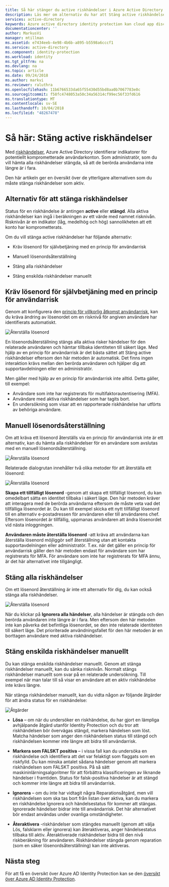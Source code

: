 ```yaml
---
title: Så här stänger du active riskhändelser i Azure Active Directory Identity Protection | Microsoft Docs
description: Läs mer om alternativ du har att Stäng active riskhändelser.
services: active-directory
keywords: Azure active directory identity protection kan cloud app discovery, hantering av program, säkerhet, risk, risknivå, säkerhetsproblem, säkerhetsprincip
documentationcenter: ''
author: MarkusVi
manager: mtillman
ms.assetid: e7434eeb-4e98-4b6b-a895-b5598a6cccf1
ms.service: active-directory
ms.component: identity-protection
ms.workload: identity
ms.tgt_pltfrm: na
ms.devlang: na
ms.topic: article
ms.date: 09/24/2018
ms.author: markvi
ms.reviewer: raluthra
ms.openlocfilehash: 11b6766533da65f55430d55bd8aa0b7067783e0c
ms.sourcegitcommit: f58fc4748053a50c34a56314cf99ec56f33fd616
ms.translationtype: MT
ms.contentlocale: sv-SE
ms.lasthandoff: 10/04/2018
ms.locfileid: "48267478"
---
```

# <a name="how-to-close-active-risk-events"></a>Så här: Stäng active riskhändelser

Med [riskhändelser](../reports-monitoring/concept-risk-events.md), Azure Active Directory identifierar indikatorer för potentiellt komprometterade användarkonton. Som administratör, som du vill hämta alla riskhändelser stängda, så att de berörda användarna inte längre är i fara.

Den här artikeln ger en översikt över de ytterligare alternativen som du måste stänga riskhändelser som aktiv.

## <a name="options-to-close-risk-events"></a>Alternativ för att stänga riskhändelser 

Status för en riskhändelse är antingen **active** eller **stängd**. Alla aktiva riskhändelser kan ingå i beräkningen av ett värde med namnet risknivån. Risknivån är en indikator (låg, medelhög och hög) sannolikheten att ett konto har komprometterats. 

Om du vill stänga active riskhändelser har följande alternativ:

- Kräv lösenord för självbetjäning med en princip för användarrisk

- Manuell lösenordsåterställning
 
- Stäng alla riskhändelser 

- Stäng enskilda riskhändelser manuellt



## <a name="require-password-reset-with-a-user-risk-policy"></a>Kräv lösenord för självbetjäning med en princip för användarrisk

Genom att konfigurera den [princip för villkorlig åtkomst användarrisk](howto-user-risk-policy.md), kan du kräva ändring av lösenordet om en risknivå för angiven användare har identifierats automatiskt. 

![Återställa lösenord](./media/howto-close-active-risk-events/13.png)

En lösenordsåterställning stängs alla aktiva risker händelser för den relaterade användaren och hämtar tillbaka identiteten till säkert läge. Med hjälp av en princip för användarrisk är det bästa sättet att Stäng active riskhändelser eftersom den här metoden är automatisk. Det finns ingen interaktion krävs mellan den berörda användaren och hjälper dig att supportavdelningen eller en administratör.

Men gäller med hjälp av en princip för användarrisk inte alltid. Detta gäller, till exempel:

- Användare som inte har registrerats för multifaktorautentisering (MFA).
- Användare med aktiva riskhändelser som har tagits bort.
- En undersökning som visar att en rapporterade riskhändelse har utförts av behöriga användare.


## <a name="manual-password-reset"></a>Manuell lösenordsåterställning

Om att kräva ett lösenord återställs via en princip för användarrisk inte är ett alternativ, kan du hämta alla riskhändelser för en användare som avslutas med en manuell lösenordsåterställning.

![Återställa lösenord](./media/howto-close-active-risk-events/04.png)


Relaterade dialogrutan innehåller två olika metoder för att återställa ett lösenord:

![Återställa lösenord](./media/howto-close-active-risk-events/05.png)


**Skapa ett tillfälligt lösenord** -genom att skapa ett tillfälligt lösenord, du kan omedelbart sätta en identitet tillbaka i säkert läge. Den här metoden kräver att interagera med de berörda användarna eftersom de måste veta vad det tillfälliga lösenordet är. Du kan till exempel skicka ett nytt tillfälligt lösenord till en alternativ e-postadressen för användaren eller till användarens chef. Eftersom lösenordet är tillfällig, uppmanas användaren att ändra lösenordet vid nästa inloggningen.


**Användaren måste återställa lösenord** -att kräva att användarna kan återställa lösenord möjliggör self återställning utan att kontakta supportavdelningen eller administratör. T.ex. när det gäller en princip för användarrisk gäller den här metoden endast för användare som har registrerats för MFA. För användare som inte har registrerats för MFA ännu, är det här alternativet inte tillgängligt.


## <a name="dismiss-all-risk-events"></a>Stäng alla riskhändelser

Om ett lösenord återställning är inte ett alternativ för dig, du kan också stänga alla riskhändelser. 

![Återställa lösenord](./media/howto-close-active-risk-events/03.png)

När du klickar på **Ignorera alla händelser**, alla händelser är stängda och den berörda användaren inte längre är i fara. Men eftersom den här metoden inte kan påverka det befintliga lösenordet, se den inte relaterade identiteten till säkert läge. Det prioriterade användningsfallet för den här metoden är en borttagen användare med aktiva riskhändelser. 


## <a name="close-individual-risk-events-manually"></a>Stäng enskilda riskhändelser manuellt

Du kan stänga enskilda riskhändelser manuellt. Genom att stänga riskhändelser manuellt, kan du sänka risknivån. Normalt stängs riskhändelser manuellt som svar på en relaterade undersökning. Till exempel när man talar till så visar en användare att en aktiv riskhändelse inte krävs längre. 
 
När stänga riskhändelser manuellt, kan du vidta någon av följande åtgärder för att ändra status för en riskhändelse:

![Åtgärder](./media/howto-close-active-risk-events/06.png)

- **Lösa** – om när du undersöker en riskhändelse, du har gjort en lämpliga avhjälpande åtgärd utanför Identity Protection och du tror att riskhändelsen bör övervägas stängd, markera händelsen som löst. Matcha händelser som anger den riskhändelsen status till stängd och riskhändelsen kommer inte längre att bidra till användarrisk.

- **Markera som FALSKT positiva** – i vissa fall kan du undersöka en riskhändelse och identifiera att det var felaktigt som flaggats som en riskfylld. Du kan minska antalet sådana händelser genom att markera riskhändelsen som FALSKT positiva. På så sätt maskininlärningsalgoritmer för att förbättra klassificeringen av liknande händelser i framtiden. Status för falsk-positiva händelser är att stängd och kommer inte längre att bidra till användarrisk.

- **Ignorera** – om du inte har vidtagit några Reparationsåtgärd, men vill riskhändelsen som ska tas bort från listan över aktiva, kan du markera en riskhändelse Ignorera och händelsestatus för kommer att stängas. Ignorerade händelser bidrar inte till användarrisk. Det här alternativet bör endast användas under ovanliga omständigheter.

- **Återaktivera** -riskhändelser som stängdes manuellt (genom att välja Lös, falsklarm eller ignorera) kan återaktiveras, anger händelsestatus tillbaka till aktiv. Återaktiverade riskhändelser bidra till den nivå riskberäkning för användaren. Riskhändelser stängda genom reparation (som en säker lösenordsåterställning) kan inte aktiveras.
  

## <a name="next-steps"></a>Nästa steg

För att få en översikt över Azure AD Identity Protection kan se den [översikt över Azure AD Identity Protection](overview.md).
